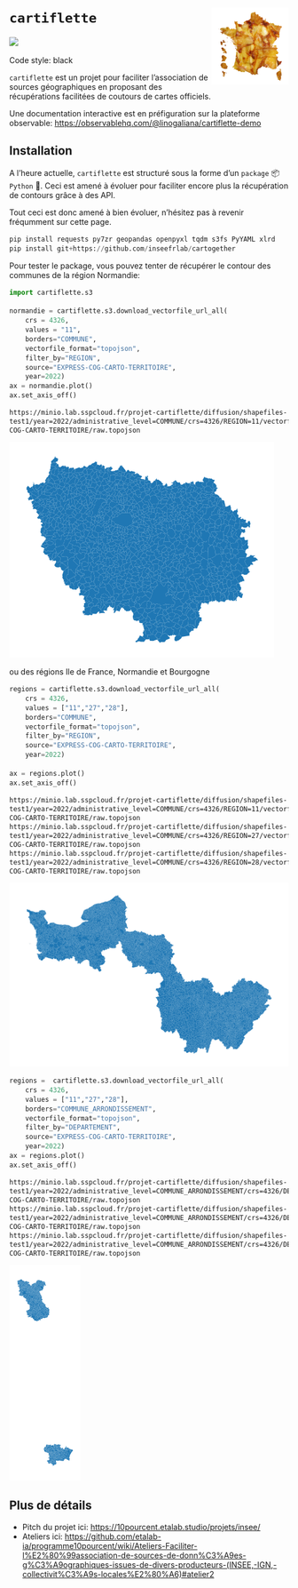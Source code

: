 # `cartiflette` <img src="cartiflette.png" align="right" height="139" />

<div>

[![](https://img.shields.io/badge/code%20style-black-000000.svg)](https://github.com/psf/black)

Code style: black

</div>

`cartiflette` est un projet pour faciliter l’association de sources
géographiques en proposant des récupérations facilitées de coutours de
cartes officiels.

Une documentation interactive est en préfiguration sur la plateforme
observable: https://observablehq.com/@linogaliana/cartiflette-demo

## Installation

A l’heure actuelle, `cartiflette` est structuré sous la forme d’un
`package` :package: `Python` :snake:. Ceci est amené à évoluer pour
faciliter encore plus la récupération de contours grâce à des API.

Tout ceci est donc amené à bien évoluer, n’hésitez pas à revenir
fréqumment sur cette page.

``` python
pip install requests py7zr geopandas openpyxl tqdm s3fs PyYAML xlrd
pip install git+https://github.com/inseefrlab/cartogether
```

Pour tester le package, vous pouvez tenter de récupérer le contour des
communes de la région Normandie:

``` python
import cartiflette.s3

normandie = cartiflette.s3.download_vectorfile_url_all(
    crs = 4326,
    values = "11",
    borders="COMMUNE",
    vectorfile_format="topojson",
    filter_by="REGION",
    source="EXPRESS-COG-CARTO-TERRITOIRE",
    year=2022)
ax = normandie.plot()
ax.set_axis_off()
```

    https://minio.lab.sspcloud.fr/projet-cartiflette/diffusion/shapefiles-test1/year=2022/administrative_level=COMMUNE/crs=4326/REGION=11/vectorfile_format=topojson/provider=IGN/source=EXPRESS-COG-CARTO-TERRITOIRE/raw.topojson

![](README_files/figure-commonmark/cell-2-output-2.png)

ou des régions Ile de France, Normandie et Bourgogne

``` python
regions = cartiflette.s3.download_vectorfile_url_all(
    crs = 4326,
    values = ["11","27","28"],
    borders="COMMUNE",
    vectorfile_format="topojson",
    filter_by="REGION",
    source="EXPRESS-COG-CARTO-TERRITOIRE",
    year=2022)

ax = regions.plot()
ax.set_axis_off()
```

    https://minio.lab.sspcloud.fr/projet-cartiflette/diffusion/shapefiles-test1/year=2022/administrative_level=COMMUNE/crs=4326/REGION=11/vectorfile_format=topojson/provider=IGN/source=EXPRESS-COG-CARTO-TERRITOIRE/raw.topojson
    https://minio.lab.sspcloud.fr/projet-cartiflette/diffusion/shapefiles-test1/year=2022/administrative_level=COMMUNE/crs=4326/REGION=27/vectorfile_format=topojson/provider=IGN/source=EXPRESS-COG-CARTO-TERRITOIRE/raw.topojson
    https://minio.lab.sspcloud.fr/projet-cartiflette/diffusion/shapefiles-test1/year=2022/administrative_level=COMMUNE/crs=4326/REGION=28/vectorfile_format=topojson/provider=IGN/source=EXPRESS-COG-CARTO-TERRITOIRE/raw.topojson

![](README_files/figure-commonmark/cell-3-output-2.png)

``` python
regions =  cartiflette.s3.download_vectorfile_url_all(
    crs = 4326,
    values = ["11","27","28"],
    borders="COMMUNE_ARRONDISSEMENT",
    vectorfile_format="topojson",
    filter_by="DEPARTEMENT",
    source="EXPRESS-COG-CARTO-TERRITOIRE",
    year=2022)
ax = regions.plot()
ax.set_axis_off()
```

    https://minio.lab.sspcloud.fr/projet-cartiflette/diffusion/shapefiles-test1/year=2022/administrative_level=COMMUNE_ARRONDISSEMENT/crs=4326/DEPARTEMENT=11/vectorfile_format=topojson/provider=IGN/source=EXPRESS-COG-CARTO-TERRITOIRE/raw.topojson
    https://minio.lab.sspcloud.fr/projet-cartiflette/diffusion/shapefiles-test1/year=2022/administrative_level=COMMUNE_ARRONDISSEMENT/crs=4326/DEPARTEMENT=27/vectorfile_format=topojson/provider=IGN/source=EXPRESS-COG-CARTO-TERRITOIRE/raw.topojson
    https://minio.lab.sspcloud.fr/projet-cartiflette/diffusion/shapefiles-test1/year=2022/administrative_level=COMMUNE_ARRONDISSEMENT/crs=4326/DEPARTEMENT=28/vectorfile_format=topojson/provider=IGN/source=EXPRESS-COG-CARTO-TERRITOIRE/raw.topojson

![](README_files/figure-commonmark/cell-4-output-2.png)

## Plus de détails

- Pitch du projet ici: https://10pourcent.etalab.studio/projets/insee/
- Ateliers ici:
  https://github.com/etalab-ia/programme10pourcent/wiki/Ateliers-Faciliter-l%E2%80%99association-de-sources-de-donn%C3%A9es-g%C3%A9ographiques-issues-de-divers-producteurs-(INSEE,-IGN,-collectivit%C3%A9s-locales%E2%80%A6)#atelier2

